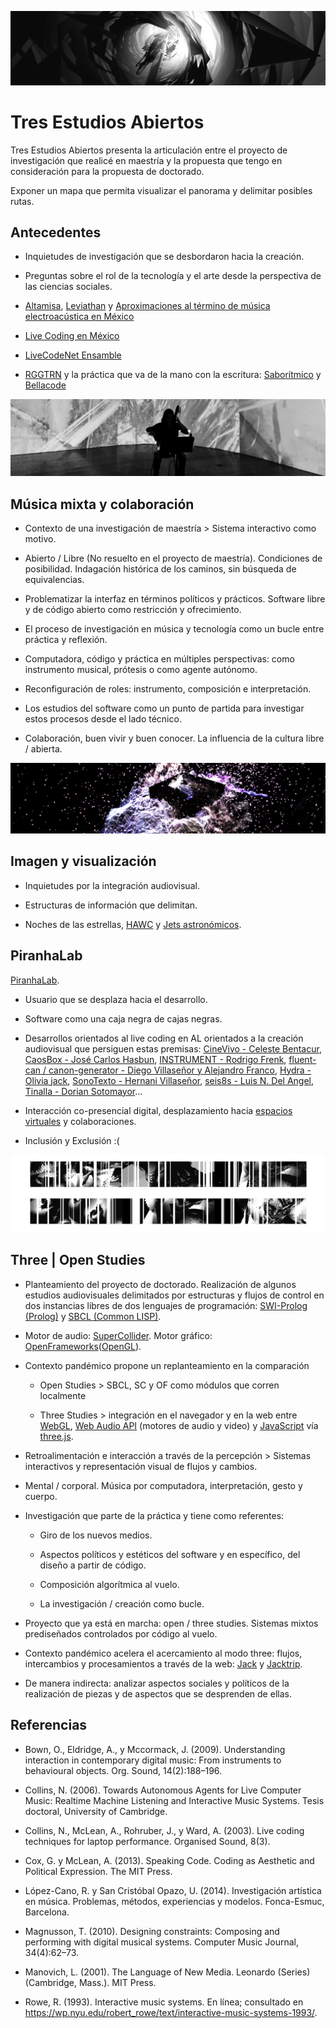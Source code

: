 ![portada](https://github.com/EmilioOcelotl/tres-estudios-abiertos/blob/main/img/tres.png)

# Tres Estudios Abiertos

Tres Estudios Abiertos presenta la articulación entre el proyecto de investigación que realicé en maestría y la propuesta que tengo en consideración para la propuesta de doctorado.

Exponer un mapa que permita visualizar el panorama y delimitar posibles rutas. 

## Antecedentes

   - Inquietudes de investigación que se desbordaron hacia la creación.

   - Preguntas sobre el rol de la tecnología y el arte desde la perspectiva de las ciencias sociales.

   - [Altamisa](https://youtu.be/R_k9EqBZGug), [Leviathan](https://www.youtube.com/watch?v=X4a_5-Yodoo) y [Aproximaciones al término de música electroacústica en México](http://www.ems-network.org/ems19/EMS%20timetable%20v5.pdf) 

   - [Live Coding en México](http://hernanivillasenor.com/archivos/html/livecoding.html)

   - [LiveCodeNet Ensamble](https://livecodenetensamble.wordpress.com/)

   - [RGGTRN](https://rggtrn.github.io/) y la práctica que va de la mano con la escritura: [Saborítmico](https://dj.dancecult.net/index.php/dancecult/article/view/1066/962) y [Bellacode](https://iclc.toplap.org/2019/papers/paper111.pdf)

![musicaMixta](https://github.com/EmilioOcelotl/tres-estudios-abiertos/blob/main/img/musicaMixta.png)

## Música mixta y colaboración

   - Contexto de una investigación de maestría > Sistema interactivo como motivo. 

   - Abierto / Libre (No resuelto en el proyecto de maestría). Condiciones de posibilidad. Indagación histórica de los caminos, sin búsqueda de equivalencias.

   - Problematizar la interfaz en términos políticos y prácticos. Software libre y de código abierto como restricción y ofrecimiento. 

   - El proceso de investigación en música y tecnología como un bucle entre práctica y reflexión.

   - Computadora, código y práctica en múltiples perspectivas: como instrumento musical, prótesis o como agente autónomo.

   - Reconfiguración de roles: instrumento, composición e interpretación.

   - Los estudios del software como un punto de partida para investigar estos procesos desde el lado técnico. 

   - Colaboración, buen vivir y buen conocer. La influencia de la cultura libre / abierta. 

![musicaMixta](https://github.com/EmilioOcelotl/tres-estudios-abiertos/blob/main/img/noche.png)

## Imagen y visualización

   - Inquietudes por la integración audiovisual.

   - Estructuras de información que delimitan.

   - Noches de las estrellas, [HAWC](https://www.hawc-observatory.org/) y [Jets astronómicos](https://github.com/aztekas-code/aztekas-main).

## PiranhaLab

[PiranhaLab](https://github.com/piranhalab).

   - Usuario que se desplaza hacia el desarrollo.

   - Software como una caja negra de cajas negras.

   - Desarrollos orientados al live coding en AL orientados a la creación audiovisual que persiguen estas premisas: [CineVivo - Celeste Bentacur](https://github.com/essteban/CineVivo), [CaosBox - José Carlos Hasbun](https://github.com/josecaos/caosbox), [INSTRUMENT - Rodrigo Frenk](https://github.com/punksnotdev/INSTRUMENT), [fluent-can / canon-generator - Diego Villaseñor y Alejandro Franco](https://github.com/nanc-in-a-can/fluent-can), [Hydra - Olivia jack](https://github.com/ojack/hydra), [SonoTexto - Hernani Villaseñor](https://github.com/hvillase/sonotexto), [seis8s - Luis N. Del Angel](https://github.com/luisnavarrodelangel/seis8s), [Tinalla - Dorian Sotomayor](https://github.com/rexmalebka/tinalla)...

   - Interacción co-presencial digital, desplazamiento hacia [espacios virtuales](https://videotitlan.piranhalab.cc/) y colaboraciones.

   - Inclusión y Exclusión :(

![open](https://github.com/EmilioOcelotl/tres-estudios-abiertos/blob/main/img/open.png)

## Three | Open Studies

   - Planteamiento del proyecto de doctorado. Realización de algunos estudios audiovisuales delimitados por estructuras y flujos de control en dos instancias libres de dos lenguajes de programación: [SWI-Prolog (Prolog)](https://www.swi-prolog.org/) y [SBCL (Common LISP)](http://www.sbcl.org/).

   - Motor de audio: [SuperCollider](https://supercollider.github.io/). Motor gráfico: [OpenFrameworks](https://openframeworks.cc/)([OpenGL](https://www.opengl.org)).

   - Contexto pandémico propone un replanteamiento en la comparación

     - Open Studies > SBCL, SC y OF como módulos que corren localmente

     - Three Studies > integración en el navegador y en la web entre [WebGL](https://www.khronos.org/webgl/), [Web Audio API](https://developer.mozilla.org/es/docs/Web_Audio_API) (motores de audio y video) y [JavaScript](https://developer.mozilla.org/es/docs/Web/JavaScript) vía [three.js](https://threejs.org/).

   - Retroalimentación e interacción a través de la percepción > Sistemas interactivos y representación visual de flujos y cambios.   

   - Mental / corporal. Música por computadora, interpretación, gesto y cuerpo.

   - Investigación que parte de la práctica y tiene como referentes:

     - Giro de los nuevos medios. 

     - Aspectos políticos y estéticos del software y en específico, del diseño a partir de código. 

     - Composición algorítmica al vuelo.

     - La investigación / creación como bucle.

   - Proyecto que ya está en marcha: open / three studies. Sistemas mixtos prediseñados controlados por código al vuelo.

   - Contexto pandémico acelera el acercamiento al modo three: flujos, intercambios y procesamientos a través de la web: [Jack](https://jackaudio.org/) y [Jacktrip](https://ccrma.stanford.edu/software/jacktrip/). 

   - De manera indirecta: analizar aspectos sociales y políticos de la realización de piezas y de aspectos que se desprenden de ellas. 
 
## Referencias

- Bown, O., Eldridge, A., y Mccormack, J. (2009). Understanding interaction in contemporary digital music: From instruments to behavioural objects. Org. Sound, 14(2):188–196.

- Collins, N. (2006). Towards Autonomous Agents for Live Computer Music: Realtime Machine Listening and Interactive Music Systems. Tesis doctoral, University of Cambridge.

- Collins, N., McLean, A., Rohruber, J., y Ward, A. (2003). Live coding techniques for laptop performance. Organised Sound, 8(3).

- Cox, G. y McLean, A. (2013). Speaking Code. Coding as Aesthetic and Political Expression. The MIT Press.

- López-Cano, R. y San Cristóbal Opazo, U. (2014). Investigación artística en música. Problemas, métodos, experiencias y modelos. Fonca-Esmuc, Barcelona.

- Magnusson, T. (2010). Designing constraints: Composing and performing with digital musical systems. Computer Music Journal, 34(4):62–73.

- Manovich, L. (2001). The Language of New Media. Leonardo (Series) (Cambridge, Mass.). MIT Press.

- Rowe, R. (1993). Interactive music systems. En línea; consultado en https://wp.nyu.edu/robert_rowe/text/interactive-music-systems-1993/.